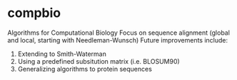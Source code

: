 # compbio
Algorithms for Computational Biology
Focus on sequence alignment (global and local, starting with Needleman-Wunsch)
Future improvements include:
  1. Extending to Smith-Waterman
  2. Using a predefined subsitution matrix (i.e. BLOSUM90)
  3. Generalizing algorithms to protein sequences
